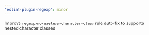 ```yaml
---
"eslint-plugin-regexp": minor
---
```


Improve `regexp/no-useless-character-class` rule auto-fix to supports nested character classes

